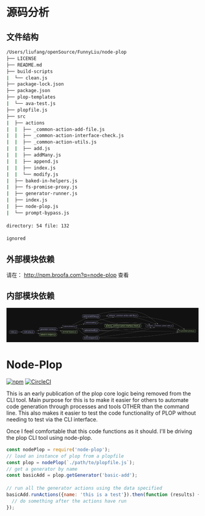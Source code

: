 
# 源码分析

## 文件结构

``` bash
/Users/liufang/openSource/FunnyLiu/node-plop
├── LICENSE
├── README.md
├── build-scripts
|  └── clean.js
├── package-lock.json
├── package.json
├── plop-templates
|  └── ava-test.js
├── plopfile.js
├── src
|  ├── actions
|  |  ├── _common-action-add-file.js
|  |  ├── _common-action-interface-check.js
|  |  ├── _common-action-utils.js
|  |  ├── add.js
|  |  ├── addMany.js
|  |  ├── append.js
|  |  ├── index.js
|  |  └── modify.js
|  ├── baked-in-helpers.js
|  ├── fs-promise-proxy.js
|  ├── generator-runner.js
|  ├── index.js
|  ├── node-plop.js
|  └── prompt-bypass.js

directory: 54 file: 132

ignored

```

## 外部模块依赖

请在： http://npm.broofa.com?q=node-plop 查看

## 内部模块依赖

![img](./inner.svg)
  


Node-Plop
======

[![npm](https://img.shields.io/npm/v/node-plop.svg)](https://www.npmjs.com/package/node-plop)
[![CircleCI](https://circleci.com/gh/plopjs/node-plop/tree/master.svg?style=svg)](https://circleci.com/gh/plopjs/node-plop/tree/master)

This is an early publication of the plop core logic being removed from the CLI tool. Main purpose for this is to make it easier for others to automate code generation through processes and tools OTHER than the command line. This also makes it easier to test the code functionality of PLOP without needing to test via the CLI interface.

Once I feel comfortable that this code functions as it should. I'll be driving the plop CLI tool using node-plop.

``` javascript
const nodePlop = require('node-plop');
// load an instance of plop from a plopfile
const plop = nodePlop(`./path/to/plopfile.js`);
// get a generator by name
const basicAdd = plop.getGenerator('basic-add');

// run all the generator actions using the data specified
basicAdd.runActions({name: 'this is a test'}).then(function (results) {
  // do something after the actions have run
});
```
